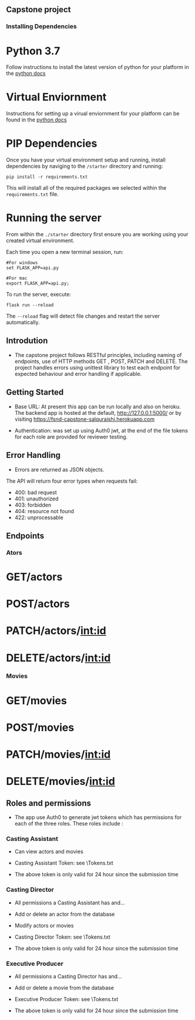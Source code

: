 ## Capstone project

### Installing Dependencies

# Python 3.7
Follow instructions to install the latest version of python for your platform in the [python docs](https://docs.python.org/3/using/unix.html#getting-and-installing-the-latest-version-of-python)

# Virtual Enviornment
Instructions for setting up a virual enviornment for your platform can be found in the [python docs](https://packaging.python.org/guides/installing-using-pip-and-virtual-environments/)

# PIP Dependencies
Once you have your virtual environment setup and running, install dependencies by naviging to the `/starter` directory and running:
```
pip install -r requirements.txt
```
This will install all of the required packages we selected within the `requirements.txt` file.

# Running the server
From within the `./starter` directory first ensure you are working using your created virtual environment.

Each time you open a new terminal session, run:

```
#For windows
set FLASK_APP=api.py

#For mac
export FLASK_APP=api.py;
```

To run the server, execute:

```
flask run --reload
```

The `--reload` flag will detect file changes and restart the server automatically.

## Introdution
- The capstone project follows RESTful principles, including naming of endpoints, use of HTTP methods GET , POST, PATCH and DELETE. The project handles errors using unittest library to test each endpoint for expected behaviour and error handling if applicable.

## Getting Started

- Base URL: At present this app can be run locally and also on heroku. The backend app is hosted at the default, http://127.0.0.1:5000/ or by visiting https://fsnd-capstone-salquraishi.herokuapp.com 

- Authentication: was set up using Auth0 jwt, at the end of the file tokens for each role are provided for reviewer testing.

## Error Handling
- Errors are returned as JSON objects.

The API will return four error types when requests fail:

- 400: bad request
- 401: unauthorized
- 403: forbidden
- 404: resource not found
- 422: unprocessable

## Endpoints

### Ators

# GET/actors
# POST/actors
# PATCH/actors/<int:id>
# DELETE/actors/<int:id>

### Movies

# GET/movies
# POST/movies
# PATCH/movies/<int:id>
# DELETE/movies/<int:id>



## Roles and permissions

- The app use Auth0 to generate jwt tokens which has permissions for each of the three roles. These roles include :

### Casting Assistant

- Can view actors and movies

- Casting Assistant Token: see \Tokens.txt
- The above token is only valid for 24 hour since the submission time

### Casting Director

- All permissions a Casting Assistant has and…
- Add or delete an actor from the database
- Modify actors or movies

- Casting Director Token: see \Tokens.txt
- The above token is only valid for 24 hour since the submission time

### Executive Producer

- All permissions a Casting Director has and…
- Add or delete a movie from the database

- Executive Producer Token: see \Tokens.txt
- The above token is only valid for 24 hour since the submission time